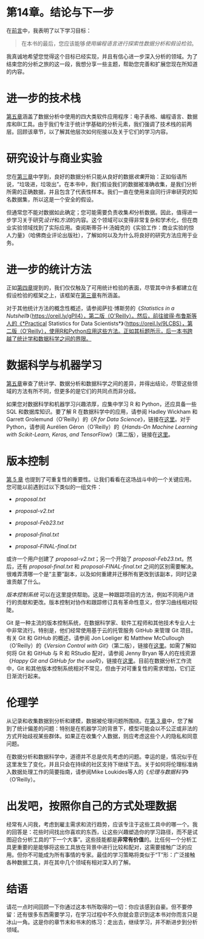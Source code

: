 # 第14章。结论与下一步

在[前言](preface01.html#preface)中，我表明了以下学习目标：

> 在本书的最后，您应该能够*使用编程语言进行探索性数据分析和假设检验*。

我真诚地希望您觉得这个目标已经实现，并且有信心进一步深入分析的领域。为了结束您的分析之旅的这一段，我想分享一些主题，帮助您完善和扩展您现在所知道的内容。

# 进一步的技术栈

[第五章](ch05.html#data-analytics-stack)涵盖了数据分析中使用的四大类软件应用程序：电子表格、编程语言、数据库和BI工具。由于我们专注于统计学基础的分析元素，我们强调了技术栈的前两层。回顾该章节，以了解其他层次如何衔接以及关于它们的学习内容。

# 研究设计与商业实验

您在[第三章](ch03.html#foundations-of-inference)中学到，良好的数据分析只能从良好的数据*收集*开始：正如俗语所说，“垃圾进，垃圾出”。在本书中，我们假设我们的数据被准确收集，是我们分析所需的正确数据，并且包含了代表性样本。我们一直在使用来自同行评审研究的知名数据集，所以这是一个安全的假设。

但通常您不能对数据如此确定；您可能需要负责收集*和*分析数据。因此，值得进一步学习关于研究*设计*和*方法*的内容。这个领域可以变得非常复杂和学术化，但在商业实验领域找到了实际应用。查阅斯蒂芬·H·汤姆克的《实验工作：商业实验的惊人力量》（哈佛商业评论出版社），了解如何以及为什么将良好的研究方法应用于业务。

# 进一步的统计方法

正如[第四章](ch04.html#foundations-of-data-analytics)提到的，我们仅仅触及了可用统计检验的表面，尽管其中许多都建立在假设检验的框架之上，该框架在[第三章](ch03.html#foundations-of-inference)有所涵盖。

对于其他统计方法的概念性概述，请参阅萨拉·博斯劳的《*Statistics in a Nutshell*》（https://oreil.ly/gPll4），第二版（O'Reilly）。然后，前往彼得·布鲁斯等人的《*Practical Statistics for Data Scientists*》（https://oreil.ly/9LCBS），第二版（O'Reilly），使用R和Python应用这些方法。正如其标题所示，后一本书跨越了统计学和数据科学之间的界限。

# 数据科学与机器学习

[第五章](ch05.html#data-analytics-stack)审查了统计学、数据分析和数据科学之间的差异，并得出结论，尽管这些领域的方法有所不同，但更多的是它们的共同点而非分歧。

如果您对数据科学和机器学习兴趣浓厚，应集中学习 R 和 Python，还应具备一些 SQL 和数据库知识。要了解 R 在数据科学中的应用，请参阅 Hadley Wickham 和 Garrett Grolemund（O'Reilly）的《*R for Data Science*》，链接在[这里](https://oreil.ly/az4Yx)。对于 Python，请参阅 Aurélien Géron（O'Reilly）的《*Hands-On Machine Learning with Scikit-Learn, Keras, and TensorFlow*》（第二版），链接在[这里](https://oreil.ly/gMZGt)。

# 版本控制

[第 5 章](ch05.html#data-analytics-stack) 也提到了可重复性的重要性。让我们看看在这场战斗中的一个关键应用。您可能以前遇到过以下类似的一组文件：

+   *proposal.txt*

+   *proposal-v2.txt*

+   *proposal-Feb23.txt*

+   *proposal-final.txt*

+   *proposal-FINAL-final.txt*

或许一个用户创建了 *proposal-v2.txt*；另一个开始了 *proposal-Feb23.txt*。然后，还有 *proposal-final.txt* 和 *proposal-FINAL-final.txt* 之间的区别需要解决。很难弄清哪一个是“主要”副本，以及如何重建并迁移所有更改到该副本，同时记录谁贡献了什么。

*版本控制系统* 可以在这里提供帮助。这是一种跟踪项目的方法，例如不同用户进行的贡献和更改。版本控制对协作和跟踪修订具有革命性意义，但学习曲线相对较陡。

Git 是一种主流的版本控制系统，在数据科学家、软件工程师和其他技术专业人士中非常流行。特别是，他们经常使用基于云的托管服务 GitHub 来管理 Git 项目。有关 Git 和 GitHub 的概述，请参阅 Jon Loeliger 和 Matthew McCullough（O'Reilly）的《*Version Control with Git*》（第二版），链接在[这里](https://oreil.ly/SV0Xq)。如需了解如何将 Git 和 GitHub 与 R 和 RStudio 配对，请参阅 Jenny Bryan 等人的在线资源《*Happy Git and GitHub for the useR*》，链接在[这里](https://happygitwithr.com)。目前在数据分析工作流中，Git 和其他版本控制系统相对不常见，但由于对可重复性的需求增加，它们正日渐流行起来。

# 伦理学

从记录和收集数据到分析和建模，数据被伦理问题所围绕。在[第 3 章](ch03.html#foundations-of-inference)中，您了解到了统计偏差的问题：特别是在机器学习的背景下，模型可能会以不公正或非法的方式开始歧视某些群体。如果正在收集个人数据，则应考虑这些个人的隐私和同意问题。

在数据分析和数据科学中，道德并不总是优先考虑的问题。幸运的是，情况似乎在这里发生了变化，并且只会在持续的社区支持下继续下去。关于如何将伦理标准纳入数据处理工作的简要指南，请参阅Mike Loukides等人的《*伦理与数据科学*》（O’Reilly）。

# 出发吧，按照你自己的方式处理数据

经常有人问我，考虑到雇主需求和流行趋势，应该专注于这些工具中的哪一个。我的回答是：花些时间找出你喜欢的东西，让这些兴趣塑造你的学习路径，而不是试图迎合分析工具的“下一个大事”。这些技能都是**非常有价值**的。比任何一个分析工具更重要的是能够将这些工具放在背景中进行比较和配对，这需要接触广泛的应用。但你不可能成为所有事情的专家。最佳的学习策略将类似于“T”形：广泛接触各种数据工具，并在其中几个领域有相对深入的了解。

# 结语

请花一点时间回顾一下你通过这本书所取得的一切：你应该感到自豪。但不要停留：还有很多东西需要学习，在学习过程中不久你就会意识到这本书对你而言只是冰山一角。这是你的章节末和书末的练习：走出去，继续学习，并不断进步到分析领域。
